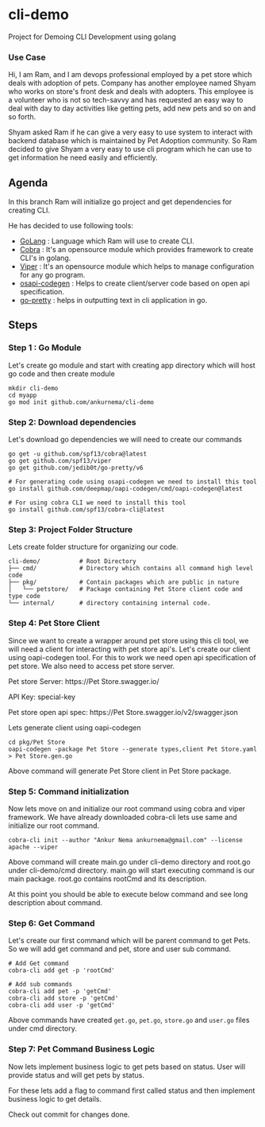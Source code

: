 # cli-demo
Project for Demoing CLI Development using golang

### Use Case

Hi, I am Ram, and I am devops professional employed by a pet store which deals with adoption of pets. 
Company has another employee named Shyam who works on store's front desk and deals with adopters. 
This employee is a volunteer who is not so tech-savvy and has requested an easy way to deal with day to day activities 
like getting pets, add new pets and so on and so forth.

Shyam asked Ram if he can give a very easy to use system to interact with backend database which is maintained by
Pet Adoption community. So Ram decided to give Shyam a very easy to use cli program which he can use to get information
he need easily and efficiently.

## Agenda

In this branch Ram will initialize go project and get dependencies for creating CLI.

He has decided to use following tools:

* [GoLang](https://go.dev/) : Language which Ram will use to create CLI.
* [Cobra](https://github.com/spf13/cobra) : It's an opensource module which provides framework to create CLI's in golang.
* [Viper](https://github.com/spf13/viper) : It's an opensource module which helps to manage configuration for any go program.
* [osapi-codegen](https://github.com/deepmap/oapi-codegen) : Helps to create client/server code based on open api specification.
* [go-pretty]([https://github.com/jedib0t/go-pretty) : helps in outputting text in cli application in go.

## Steps

### Step 1 : Go Module

Let's create go module and start with creating app directory which will host go code and then create module

```shell
mkdir cli-demo
cd myapp
go mod init github.com/ankurnema/cli-demo
```

### Step 2: Download dependencies

Let's download go dependencies we will need to create our commands

```shell
go get -u github.com/spf13/cobra@latest
go get github.com/spf13/viper
go get github.com/jedib0t/go-pretty/v6

# For generating code using osapi-codegen we need to install this tool
go install github.com/deepmap/oapi-codegen/cmd/oapi-codegen@latest

# For using cobra CLI we need to install this tool
go install github.com/spf13/cobra-cli@latest
```

### Step 3: Project Folder Structure

Lets create folder structure for organizing our code.

```text
cli-demo/           # Root Directory
├── cmd/            # Directory which contains all command high level code
├── pkg/            # Contain packages which are public in nature
│   └── petstore/   # Package containing Pet Store client code and type code
└── internal/       # directory containing internal code.
```

### Step 4: Pet Store Client

Since we want to create a wrapper around pet store using this cli tool, we will need a client for interacting with 
pet store api's. Let's create our client using oapi-codegen tool. For this to work we need open api specification of
pet store. We also need to access pet store server.

Pet store Server: https://Pet Store.swagger.io/

API Key: special-key

Pet store open api spec: https://Pet Store.swagger.io/v2/swagger.json 

Lets generate client using oapi-codegen

```shell
cd pkg/Pet Store
oapi-codegen -package Pet Store --generate types,client Pet Store.yaml > Pet Store.gen.go
```

Above command will generate Pet Store client in Pet Store package.

### Step 5: Command initialization

Now lets move on and initialize our root command using cobra and viper framework. We have already downloaded cobra-cli
lets use same and initialize our root command.

```shell
cobra-cli init --author "Ankur Nema ankurnema@gmail.com" --license apache --viper
```

Above command will create main.go under cli-demo directory and root.go under cli-demo/cmd directory. main.go will start
executing command is our main package. root.go contains rootCmd and its description.

At this point you should be able to execute below command and see long description about command.

### Step 6: Get Command

Let's create our first command which will be parent command to get Pets. So we will add get command and pet, store and
user sub command.

```shell
# Add Get command
cobra-cli add get -p 'rootCmd'

# Add sub commands
cobra-cli add pet -p 'getCmd'
cobra-cli add store -p 'getCmd'
cobra-cli add user -p 'getCmd'
```

Above commands have created `get.go`, `pet.go`, `store.go` and `user.go` files under cmd directory.

### Step 7: Pet Command Business Logic

Now lets implement business logic to get pets based on status. User will provide status and will get pets by status.

For these lets add a flag to command first called status and then implement business logic to get details.

Check out commit for changes done.

